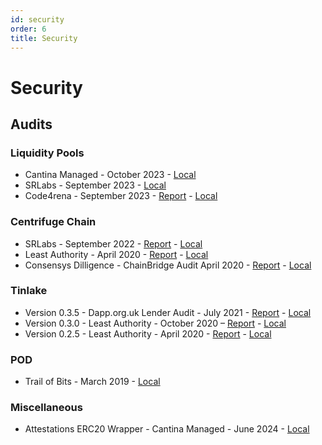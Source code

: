 ```yaml
---
id: security
order: 6
title: Security
---
```


# Security

## Audits

### Liquidity Pools

- Cantina Managed - October 2023 - [Local](https://github.com/centrifuge/security/blob/main/audits/liquidity-pools/2023-10-Spearbit-Cantina-Managed.pdf)
- SRLabs - September 2023 - [Local](https://github.com/centrifuge/security/blob/main/audits/liquidity-pools/2023-09-SRLabs.pdf)
- Code4rena - September 2023 - [Report](https://code4rena.com/reports/2023-09-centrifuge) - [Local](https://github.com/centrifuge/security/blob/main/audits/liquidity-pools/2023-09-Code4rena.md)

### Centrifuge Chain

- SRLabs - September 2022 - [Report](https://securityresearchlabs.sharepoint.com/sites/Centrifuge/Freigegebene%20Dokumente/Forms/AllItems.aspx?id=%2Fsites%2FCentrifuge%2FFreigegebene%20Dokumente%2FGeneral%2F0%2Ddeliverables%2FSRL%2Dcentrifuge%5Fbaseline%5Fassurance%2Dreport%2Donline%2Dv2%2E3%2Epdf&parent=%2Fsites%2FCentrifuge%2FFreigegebene%20Dokumente%2FGeneral%2F0%2Ddeliverables&p=true&ga=1) - [Local](https://github.com/centrifuge/security/blob/main/audits/chain/SRLabs-baseline-report_2022.pdf)
- Least Authority - April 2020 - [Report](https://leastauthority.com/static/publications/LeastAuthority_Centrifuge_Chain_Audit_Report.pdf) - [Local](https://github.com/centrifuge/security/blob/main/audits/chain/LA-Centrifuge-Chain.pdf)
- Consensys Dilligence - ChainBridge Audit April 2020 - [Report](https://consensys.net/diligence/audits/private/adash47d-chainbridge/chainbridge-audit-2020-04.pdf) - [Local](https://github.com/centrifuge/security/blob/main/audits/chain/chainbridge-audit-2020-04.pdf)

### Tinlake

- Version 0.3.5 - Dapp.org.uk Lender Audit - July 2021 - [Report](https://dapp.org.uk/reports/tinlake.html) - [Local](https://github.com/centrifuge/security/blob/main/audits/tinlake/dapp-org-tinlake-lender.html)
- Version 0.3.0 - Least Authority - October 2020 – [Report](https://leastauthority.com/static/publications/LeastAuthority_Centrifuge_Tinlake_0.3.0_Audit_Report.pdf) - [Local](https://github.com/centrifuge/security/blob/main/audits/tinlake/LA-Tinlake-Audit-v0.3.0.pdf)
- Version 0.2.5 - Least Authority - April 2020 - [Report](https://leastauthority.com/static/publications/LeastAuthority_Centrifuge_Tinlake_Contracts_Actions_Audit_Report.pdf) - [Local](https://github.com/centrifuge/security/blob/main/audits/tinlake/LA-Tinlake-Audit-v0.2.5.pdf)

### POD

- Trail of Bits - March 2019 - [Local](https://github.com/centrifuge/security/blob/main/audits/node/Trail-of-Bits-Audit.pdf)

### Miscellaneous

- Attestations ERC20 Wrapper - Cantina Managed - June 2024 - [Local](https://github.com/centrifuge/morpho-market/blob/main/audits/2023-06-cantina.pdf)
